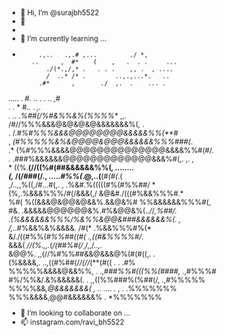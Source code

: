 - 👋 Hi, I’m @surajbh5522
- 👀
- 
- 🌱 I’m currently learning ...
-          .,..   .,.# ,...         ./ *,           
         ..      ,  #*    (    ,   .  . .     ... 
             ./(*.,/,* .   . . .    ,, .  , ....  
             /  ..* /* .        ..,.,...*.   ..   
           .#*      ,       ./  ,.  .    ... .    
.....       . #.          ..   . . ..    ,#       
         .             .     * #*..*   . *,.      
           . .. .%##(/%#&%%&%(%%%%** ,,.          
          /#//%%%&&&@&@&@&@&&&&&&&%(*,* .         
      . /.*#%#%%%&&&@@@@@@@@&&&&&%%(**#*          
     ,   *(#%%%%%&%&@@@@&@@@&&&&&&%%%###(*.       
     .*  (%#%%%&&&&@@@@@@@@@@@@@@&&&&%%#(#/*.     
    .*  .###%&&&&&&@@@@@@@@@@@@@&&&%#(,. ,. ,     
    *   ((%.**(//((%#(##&&&&&&%%(*,  ........     
    (,* /(/###(/.,  .....*#%%(*.@,..(**(#*(#(*.(  
    ,/..,,%((,/#...#(,. , .%&#.%(((((#%(#%%##/ *  
     (%,.%&&&%%%/#(/&&&(,/ &@&#./(((#%&&%%%#.*    
     %#(  %((&&&@&@@&@&&%.&&@&%# %%&&&&&&%%%#(,   
      #&. .&&&&&@@@@@@&%.#%&@@&%(.*./*/*,%##/.    
          .(%&&&&&&%%%/%&%%&@@&###&&&&&&%(. ,     
        /,*..#%&&%&%&&&&.  /#(*  .%&&%%%#%(*      
        &/./((#%%(*#%%##((#(  .,((#&%%%%#/*.      
       &&&( *//(%.,,.*(*/(##%#(/*,/,,/..,.        
       &@@%.  ,,(//%#%%##&&@&&&@%(#(#((,.  .      
      (%&&&&,. ..,((#%##(/*/(//*(**(#((  . . .#%  
%%%%%&&&&@&&%%, . .,*###%%#(((%%(####,*    .,#%%%#
#%/%%&/.&%&&&&&(. . ,,((%%###%(%##(/,     .,#%%%%%
%%%%&&*,@&&&&&&&(    ,  .. ..*.. . ,  .   .%%%%%%%
%%%&&&&,@@#&&&&&&%             .          *%%%%%%%
- 💞️ I’m looking to collaborate on ...
- 📫  instagram.com/ravi_bh5522


    
